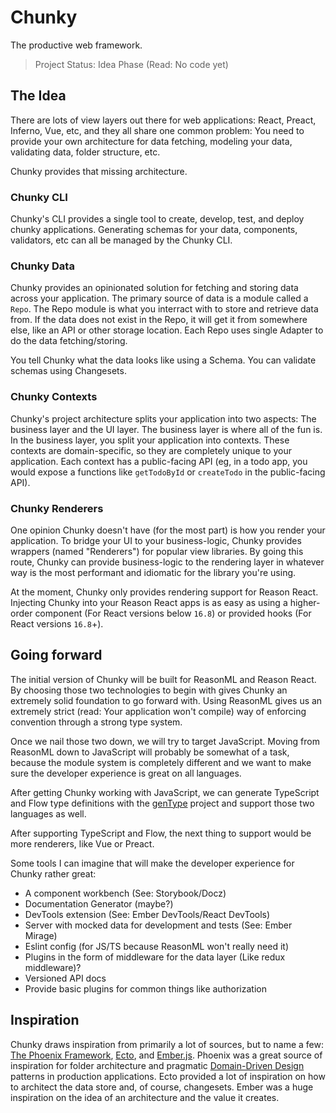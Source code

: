 # Chunky

The productive web framework.

> Project Status: Idea Phase (Read: No code yet)

## The Idea

There are lots of view layers out there for web applications: React, Preact, Inferno, Vue, etc, and they all share one common problem: You need to provide your own architecture for data fetching, modeling your data, validating data, folder structure, etc.

Chunky provides that missing architecture.

### Chunky CLI

Chunky's CLI provides a single tool to create, develop, test, and deploy chunky applications.
Generating schemas for your data, components, validators, etc can all be managed by the Chunky CLI.

### Chunky Data

Chunky provides an opinionated solution for fetching and storing data across your application.
The primary source of data is a module called a `Repo`.
The Repo module is what you interract with to store and retrieve data from.
If the data does not exist in the Repo, it will get it from somewhere else, like an API or other storage location.
Each Repo uses single Adapter to do the data fetching/storing.

You tell Chunky what the data looks like using a Schema.
You can validate schemas using Changesets.

### Chunky Contexts

Chunky's project architecture splits your application into two aspects: The business layer and the UI layer.
The business layer is where all of the fun is. In the business layer, you split your application into contexts. These contexts are domain-specific, so they are completely unique to your application. Each context has a public-facing API (eg, in a todo app, you would expose a functions like `getTodoById` or `createTodo` in the public-facing API).

### Chunky Renderers

One opinion Chunky doesn't have (for the most part) is how you render your application.
To bridge your UI to your business-logic, Chunky provides wrappers (named "Renderers") for popular view libraries.
By going this route, Chunky can provide business-logic to the rendering layer in whatever way is the most performant and idiomatic for the library you're using.

At the moment, Chunky only provides rendering support for Reason React.
Injecting Chunky into your Reason React apps is as easy as using a higher-order component (For React versions below `16.8`) or provided hooks (For React versions `16.8`+).

## Going forward

The initial version of Chunky will be built for ReasonML and Reason React.
By choosing those two technologies to begin with gives Chunky an extremely solid foundation to go forward with.
Using ReasonML gives us an extremely strict (read: Your application won't compile) way of enforcing convention through a strong type system.

Once we nail those two down, we will try to target JavaScript.
Moving from ReasonML down to JavaScript will probably be somewhat of a task, because the module system is completely different and we want to make sure the developer experience is great on all languages.

After getting Chunky working with JavaScript, we can generate TypeScript and Flow type definitions with the [genType](https://github.com/cristianoc/genType) project and support those two languages as well.

After supporting TypeScript and Flow, the next thing to support would be more renderers, like Vue or Preact.

Some tools I can imagine that will make the developer experience for Chunky rather great:

- A component workbench (See: Storybook/Docz)
- Documentation Generator (maybe?)
- DevTools extension (See: Ember DevTools/React DevTools)
- Server with mocked data for development and tests (See: Ember Mirage)
- Eslint config (for JS/TS because ReasonML won't really need it)
- Plugins in the form of middleware for the data layer (Like redux middleware)?
- Versioned API docs
- Provide basic plugins for common things like authorization

## Inspiration

Chunky draws inspiration from primarily a lot of sources, but to name a few: [The Phoenix Framework](https://phoenixframework.org/), [Ecto](https://github.com/elixir-ecto/ecto), and [Ember.js](https://emberjs.com/).
Phoenix was a great source of inspiration for folder architecture and pragmatic [Domain-Driven Design](https://en.wikipedia.org/wiki/Domain-driven_design) patterns in production applications.
Ecto provided a lot of inspiration on how to architect the data store and, of course, changesets.
Ember was a huge inspiration on the idea of an architecture and the value it creates.
